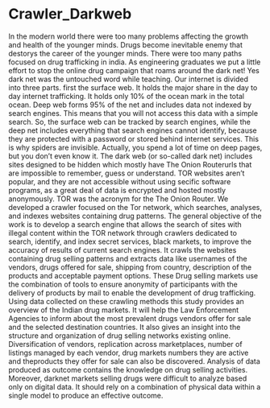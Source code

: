 # Crawler_Darkweb

In the modern world there were too many problems affecting the growth and health of the younger minds. Drugs become inevitable enemy that destorys the career
of the younger minds. There were too many paths focused on drug trafficking in india. As engineering graduates we put a little effort to stop the online drug
campaign that roams around the dark net!
Yes dark net was the untouched word while teaching. Our internet is divided into three parts. first the surface web. It holds the major share in the day to day
internet trafficking. It holds only 10% of the ocean mark in the total ocean. Deep web forms 95% of the net and includes data not indexed by search engines.
This means that you will not access this data with a simple search. So, the surface web can be tracked by search engines, while the deep net includes everything
that search engines cannot identify, because they are protected with a password or stored behind internet services. This is why spiders are invisible.
Actually, you spend a lot of time on deep pages, but you don’t even know it. The dark web (or so-called dark net) includes sites designed to be hidden which mostly
have The Onion Routerurls that are impossible to remember, guess or understand. TOR websites aren’t popular, and they are not accessible without using
secific software programs, as a great deal of data is encrypted and hosted mostly anonymously. TOR was the acronym for the The Onion Router.
We developed a crawler focused on the Tor network, which searches, analyses,
and indexes websites containing drug patterns. The general objective of the work is to
develop a search engine that allows the search of sites with illegal content within the TOR
network through crawlers dedicated to search, identify, and index secret services, black
markets, to improve the accuracy of results of current search engines.
It crawls the websites containing drug selling patterns and extracts data like usernames of the vendors, drugs offered for sale, shipping from country,
description of the products and acceptable payment options. These Drug selling markets use the combination of tools to ensure anonymity of participants
with the delivery of products by mail to enable the development of drug trafficking. Using data collected on these crawling methods this study provides an
overview of the Indian drug markets. It will help the Law Enforcement Agencies to inform about the most prevalent drugs vendors offer for sale and the selected
destination countries. It also gives an insight into the structure and organization of drug selling networks existing online. Diversification of vendors,
replication across marketplaces, number of listings managed by each vendor, drug markets numbers they are active and theproducts they offer for sale can
also be discovered. Analysis of data produced as outcome contains the knowledge on drug selling activities. Moreover, darknet markets selling drugs were
difficult to analyze based only on digital data. It should rely on a combination of physical data within a single model to produce an effective outcome.
